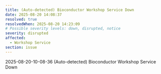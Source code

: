 ```yaml
---
title: (Auto-detected) Bioconductor Workshop Service Down
date: 2025-08-20 14:08:37
resolved: true
resolvedWhen: 2025-08-20 14:23:09
# Possible severity levels: down, disrupted, notice
severity: disrupted
affected:
  - Workshop Service
section: issue
---
```


2025-08-20-10-08-36 (Auto-detected) Bioconductor Workshop Service Down

